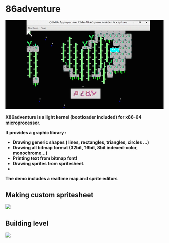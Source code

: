 
# 86adventure
![](asm_1.gif)

**X86adventure is a light kernel (bootloader included) for x86-64 microprocessor.**

**It provides a graphic library :**
- **Drawing generic shapes ( lines, rectangles, triangles, circles ...)**
- **Drawing all bitmap format (32bit, 16bit, 8bit indexed-color, monochrome...)**
- **Printing text from bitmap font!**
- **Drawing sprites from spritesheet.** 
- 
**The demo includes a realtime map and sprite editors**  
## Making custom spritesheet
![](asm_8.gif)

## Building level
![](asm_4.gif)

